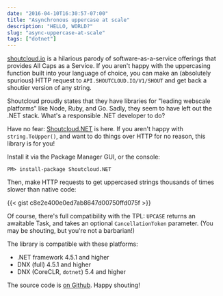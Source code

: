 ```yaml
---
date: "2016-04-10T16:30:57-07:00"
title: "Asynchronous uppercase at scale"
description: "HELLO, WORLD?"
slug: "async-uppercase-at-scale"
tags: ["dotnet"]
---
```


[shoutcloud.io](http://shoutcloud.io/) is a hilarious parody of software-as-a-service offerings that provides All Caps as a Service. If you aren't happy with the uppercasing function built into your language of choice, you can make an (absolutely spurious) HTTP request to `API.SHOUTCLOUD.IO/V1/SHOUT` and get back a shoutier version of any string.

Shoutcloud proudly states that they have libraries for "leading webscale platforms" like Node, Ruby, and Go. Sadly, they seem to have left out the .NET stack. What's a responsible .NET developer to do?

<!--more-->

Have no fear: [Shoutcloud.NET](https://www.nuget.org/packages/Shoutcloud.NET) is here. If you aren't happy with `string.ToUpper()`, and want to do things over HTTP for no reason, this library is for you!

Install it via the Package Manager GUI, or the console:

```
PM> install-package Shoutcloud.NET
```

Then, make HTTP requests to get uppercased strings thousands of times slower than native code:

{{< gist c8e2e400e0ed7ab8647d00750ffd075f >}}

Of course, there's full compatibility with the TPL: `UPCASE` returns an awaitable Task, and takes an optional `CancellationToken` parameter. (You may be shouting, but you're not a barbarian!)

The library is compatible with these platforms:

* .NET framework 4.5.1 and higher
* DNX (full) 4.5.1 and higher
* DNX (CoreCLR, `dotnet`) 5.4 and higher

The source code is [on Github](https://github.com/nbarbettini/SHOUTCLOUD.NET). Happy shouting!

